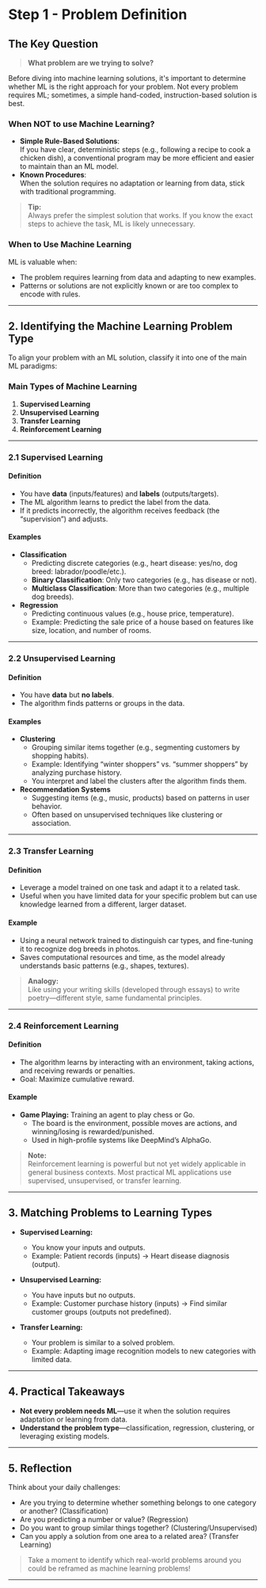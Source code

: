 
# Step 1 - Problem Definition
## The Key Question

> **What problem are we trying to solve?**

Before diving into machine learning solutions, it's important to determine whether ML is the right approach for your problem. Not every problem requires ML; sometimes, a simple hand-coded, instruction-based solution is best. 

### When NOT to use Machine Learning?

- **Simple Rule-Based Solutions**:  
  If you have clear, deterministic steps (e.g., following a recipe to cook a chicken dish), a conventional program may be more efficient and easier to maintain than an ML model.
- **Known Procedures**:  
  When the solution requires no adaptation or learning from data, stick with traditional programming.

> **Tip:**  
> Always prefer the simplest solution that works. If you know the exact steps to achieve the task, ML is likely unnecessary.

### When to Use Machine Learning

ML is valuable when:
- The problem requires learning from data and adapting to new examples.
- Patterns or solutions are not explicitly known or are too complex to encode with rules.

---
## 2. Identifying the Machine Learning Problem Type

To align your problem with an ML solution, classify it into one of the main ML paradigms:

### Main Types of Machine Learning

1. **Supervised Learning**
2. **Unsupervised Learning**
3. **Transfer Learning**
4. **Reinforcement Learning**

---
### 2.1 Supervised Learning

#### Definition
- You have **data** (inputs/features) and **labels** (outputs/targets).
- The ML algorithm learns to predict the label from the data.
- If it predicts incorrectly, the algorithm receives feedback (the “supervision”) and adjusts.

#### Examples

- **Classification**
    - Predicting discrete categories (e.g., heart disease: yes/no, dog breed: labrador/poodle/etc.).
    - **Binary Classification**: Only two categories (e.g., has disease or not).
    - **Multiclass Classification**: More than two categories (e.g., multiple dog breeds).
- **Regression**
    - Predicting continuous values (e.g., house price, temperature).
    - Example: Predicting the sale price of a house based on features like size, location, and number of rooms.

---
### 2.2 Unsupervised Learning

#### Definition
- You have **data** but **no labels**.
- The algorithm finds patterns or groups in the data.

#### Examples

- **Clustering**
    - Grouping similar items together (e.g., segmenting customers by shopping habits).
    - Example: Identifying “winter shoppers” vs. “summer shoppers” by analyzing purchase history.
    - You interpret and label the clusters after the algorithm finds them.
- **Recommendation Systems**
    - Suggesting items (e.g., music, products) based on patterns in user behavior.
    - Often based on unsupervised techniques like clustering or association.

---
### 2.3 Transfer Learning

#### Definition
- Leverage a model trained on one task and adapt it to a related task.
- Useful when you have limited data for your specific problem but can use knowledge learned from a different, larger dataset.

#### Example

- Using a neural network trained to distinguish car types, and fine-tuning it to recognize dog breeds in photos.
- Saves computational resources and time, as the model already understands basic patterns (e.g., shapes, textures).

> **Analogy:**  
> Like using your writing skills (developed through essays) to write poetry—different style, same fundamental principles.

---
### 2.4 Reinforcement Learning

#### Definition
- The algorithm learns by interacting with an environment, taking actions, and receiving rewards or penalties.
- Goal: Maximize cumulative reward.

#### Example

- **Game Playing:** Training an agent to play chess or Go.
    - The board is the environment, possible moves are actions, and winning/losing is rewarded/punished.
    - Used in high-profile systems like DeepMind’s AlphaGo.

> **Note:**  
> Reinforcement learning is powerful but not yet widely applicable in general business contexts. Most practical ML applications use supervised, unsupervised, or transfer learning.

---

## 3. Matching Problems to Learning Types

- **Supervised Learning:**  
  - You know your inputs and outputs.  
  - Example: Patient records (inputs) → Heart disease diagnosis (output).

- **Unsupervised Learning:**  
  - You have inputs but no outputs.  
  - Example: Customer purchase history (inputs) → Find similar customer groups (outputs not predefined).

- **Transfer Learning:**  
  - Your problem is similar to a solved problem.  
  - Example: Adapting image recognition models to new categories with limited data.

---
## 4. Practical Takeaways

- **Not every problem needs ML**—use it when the solution requires adaptation or learning from data.
- **Understand the problem type**—classification, regression, clustering, or leveraging existing models.

---
## 5. Reflection

Think about your daily challenges:
- Are you trying to determine whether something belongs to one category or another? (Classification)
- Are you predicting a number or value? (Regression)
- Do you want to group similar things together? (Clustering/Unsupervised)
- Can you apply a solution from one area to a related area? (Transfer Learning)

> Take a moment to identify which real-world problems around you could be reframed as machine learning problems!

---